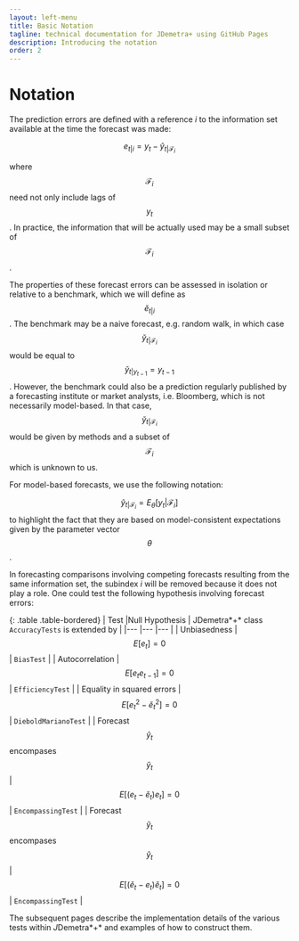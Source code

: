 ```yaml
---
layout: left-menu
title: Basic Notation
tagline: technical documentation for JDemetra+ using GitHub Pages
description: Introducing the notation
order: 2
---
```


# Notation 

The prediction errors are defined with a reference $i$ to the information set available at the time the forecast was made: 

$$ e_{t|i}=y_{t}-\hat{y}_{t|\mathcal{F}_{i}}$$ 
 
where $$ \mathcal{F}_{i} $$ need not only include lags of $$ y_{t} $$. 
In practice, the information that will be actually used may be a small subset of $$ \mathcal{F}_{i} $$.

 
The properties of these forecast errors can be assessed in isolation or relative to a benchmark, 
which we will define as $$ \breve{e}_{t|i} $$.  The benchmark may be a naive forecast, e.g. random walk, 
in which case  $$ \breve{y}_{t|\mathcal{F}_{i}} $$ would be equal to  $$ \breve{y}_{t|y_{t-1}}=y_{t-1} $$. 
However, the benchmark could also be a prediction regularly published by a forecasting institute or market analysts, 
i.e. Bloomberg, which is not necessarily model-based. In that case, $$ \breve{y}_{t|\mathcal{F}_{i}} $$ 
would be given by methods and a subset of $$ \mathcal{F}_{i} $$ which is unknown to us.

For model-based forecasts, we use the following notation:

$$ \hat{y}_{t|\mathcal{F}_{i}}=E_{\theta}[y_{t}|\mathcal{F}_{i}] $$ 
to highlight the fact that they are based on model-consistent 
expectations given by the parameter vector $$ \theta $$ .  
 

In forecasting comparisons involving competing forecasts resulting from the same information set, the subindex $i$ will be removed because it does not play a role. 
One could test the following hypothesis involving forecast errors: 

{: .table .table-bordered}
|   Test	|Null   Hypothesis	|  JDemetra*+* class `AccuracyTests` is extended by  |
|---	    |---	    |---      |
|   Unbiasedness	| $$ E[e_{t}]=0  $$	|      `BiasTest`                        |
|   Autocorrelation	| $$ E[e_{t}e_{t-1}]=0 $$    	|         `EfficiencyTest`         |
|   Equality  in  squared  errors	|  $$ E[e^2_{t}-\breve{e}^2_{t}]=0  $$  	|       `DieboldMarianoTest`     |
|   Forecast  $$ \hat{y}_{t} $$  encompases   $$ \breve{y}_{t} $$ |   $$ E[(e_{t}-\breve{e}_{t})e_{t}]=0  $$  	|   `EncompassingTest`         |
|   Forecast   $$\breve{y}_{t}$$   encompases   $$ \hat{y}_{t} $$ |   $$ E[(\breve{e}_{t}-e_{t})\breve{e}_{t}]=0 $$ |     `EncompassingTest`   |

The subsequent pages describe the implementation details of the various tests within *J*Demetra*+*
and examples of how to construct them.